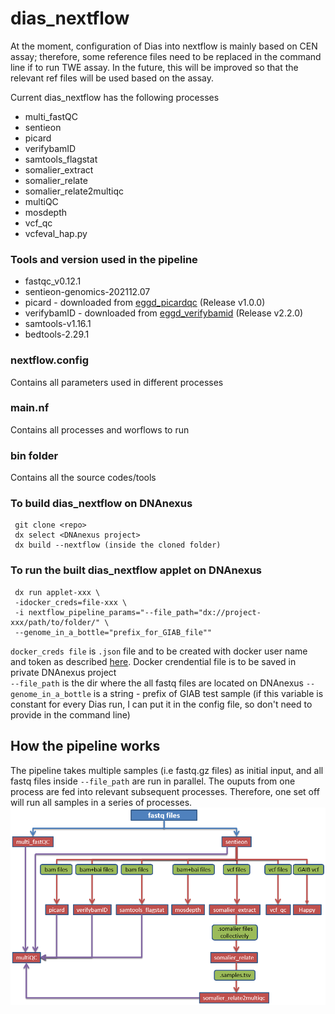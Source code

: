 # dias_nextflow

At the moment, configuration of Dias into nextflow is mainly based on CEN assay; therefore, some reference files need to be replaced in the command line if to run TWE assay.
In the future, this will be improved so that the relevant ref files will be used based on the assay.

Current dias_nextflow has the following processes 
 - multi_fastQC
 - sentieon
 - picard
 - verifybamID
 - samtools_flagstat
 - somalier_extract
 - somalier_relate
 - somalier_relate2multiqc
 - multiQC
 - mosdepth
 - vcf_qc
 - vcfeval_hap.py
 
### Tools and version used in the pipeline
 - fastqc_v0.12.1 
 - sentieon-genomics-202112.07
 - picard - downloaded from [eggd_picardqc](https://github.com/eastgenomics/eggd_picardqc/tree/master/resources) (Release v1.0.0)
 - verifybamID - downloaded from [eggd_verifybamid](https://github.com/eastgenomics/eggd_verifybamid/tree/master/resources/usr/bin) (Release v2.2.0)
 - samtools-v1.16.1
 - bedtools-2.29.1
 
 
### nextflow.config
Contains all parameters used in different processes
### main.nf
Contains all processes and worflows to run
### bin folder
Contains all the source codes/tools

### To build dias_nextflow on DNAnexus
```
 git clone <repo>
 dx select <DNAnexus project>
 dx build --nextflow (inside the cloned folder)
 ```
 
### To run the built dias_nextflow applet on DNAnexus 
```
 dx run applet-xxx \
 -idocker_creds=file-xxx \
 -i nextflow_pipeline_params="--file_path="dx://project-xxx/path/to/folder/" \
 --genome_in_a_bottle="prefix_for_GIAB_file""
```
 
`docker_creds file` is `.json` file and to be created with docker user name and token as described [here](https://documentation.dnanexus.com/user/running-apps-and-workflows/running-nextflow-pipelines#private-docker-repository). Docker crendential file is to be saved in private DNAnexus project \
`--file_path` is the dir where the all fastq files are located on DNAnexus 
`--genome_in_a_bottle` is a string - prefix of GIAB test sample (if this variable is constant for every Dias run, I can put it in the config file, so don't need to provide in the command line) 


## How the pipeline works
The pipeline takes multiple samples (i.e fastq.gz files) as initial input, and all fastq files inside `--file_path` are run in parallel. The ouputs from one process  are fed into relevant subsequent processes. Therefore, one set off will run all samples in a series of processes. 
![Image of workflow](workflow1.png)
